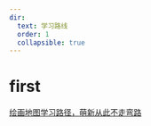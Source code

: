```yaml
---
dir:
  text: 学习路线
  order: 1
  collapsible: true
---
```


# first

[绘画地图学习路径，萌新从此不走弯路](https://www.bilibili.com/video/BV1vJ411T7ob/?spm_id_from=333.880.my_history.page.click&vd_source=5bf05843ff6ab5a61fa9a5d950358621)
